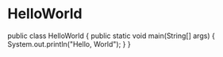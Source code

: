 # HelloWorld
public class HelloWorld { 
   public static void main(String[] args) { 
        System.out.println("Hello, World");
   }
}
